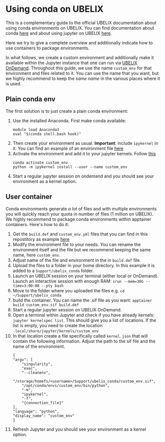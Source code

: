 # Using conda on UBELIX

This is a complementary guide to the official UBELIX documentation about using conda environments on UBELIX. You can find documentation about conda [here](https://hpc-unibe-ch.github.io/software/installing/python/) and about using jupyter on UBELIX [here](https://hpc-unibe-ch.github.io/runjobs/ondemand/jupyter).

Here we try to give a complete overview and additionally indicate how to use containers to package environments.

In what follows, we create a custom environment and additionally make it available within the Jupyter instance that one can run via [UBELIX OnDemand](https://ondemand.hpc.unibe.ch/). Throughout this guide, we use the name `custom_env` for that environment and files related to it. You can use the name that you want, but we highly recommend to keep the *same name* in the various places where it is used.

## Plain conda env

The first solution is to just create a plain conda environment:
1. Use the installed Anaconda. First make conda available:
   ```
   module load Anaconda3
   eval "$(conda shell.bash hook)"
   ```
2. Then create your environment as usual. **Important**: include `ipykernel` in it. You can find an example of an environment file [here](https://raw.githubusercontent.com/dsl-unibe-ch/DSL_activities/refs/heads/main/assets/ubelix_conda/custom_env.yml)
3. Activate the environment and add it to your jupyter kernels. Follow [this](https://hpc-unibe-ch.github.io/runjobs/ondemand/jupyter/)
   ```
   conda activate custom_env
   python -m ipykernel install --user --name custom_env
   ```
4. Start a regular jupyter session on ondemand and you should see your environment as a kernel option.

## User container

Conda environments generate *a lot* of files and with multiple environments you will quickly reach your quota in number of files (1 million on UBELIX). We highly recommend to package conda environments within apptainer containers. Here's how to do it:

1. Get the `build.def` and `custom_env.yml` files that you can find in this repostitory as example [here](https://github.com/dsl-unibe-ch/DSL_activities/tree/main/assets/ubelix_conda)
2. Modify the environment file to your needs. You can rename the environment itself and the file but we recommend keeping the same name, here `custom_env`.
3. Adjust name of the file and environment in the in `build.def` file.
4. Upload the files to a folder in your home directory. In this example it is added to a `Support/ubelix_conda` folder.
5. Launch an UBELIX session on your terminal (either local or OnDemand). Launch an interactive session with enough RAM: `srun --mem=30G --time=3:00:00 --pty bash`
6. Move to the folder where you uploaded the files e.g. `cd ~/Support/ubelix_conda`
7. build the container. You can name the .sif file as you want: `apptainer build custom_env.sif build.def`
8. Start a regular jupyter session on UBELIX OnDemand.
9. Open a terminal within Jupyter and check if you have already kernels: `jupyter kernelspec list`. This should give you a list of locations. If the list is empty, you need to create the location `.local/share/jupyter/kernels/custom_env`
10. In that location create a file specifically called `kernel.json` that will contain the following information. Adjust the path to the sif file and the name of the environment.
    ```
    {
    "argv": [
        "singularity",
        "exec",
        "--cleanenv",
        "/storage/homefs/<username>/Support/ubelix_conda/custom_env.sif",
        "/opt/conda/envs/custom_env/bin/python",
        "-m",
        "ipykernel",
        "-f",
        "{connection_file}"
    ],
    "language": "python",
    "display_name": "custom_env"
    }
    ```
11. Refresh Jupyter and you should see your environment as a kernel option.

